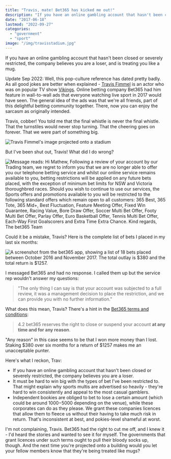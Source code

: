 ```yaml
---
title: "Travis, mate! Bet365 has kicked me out!"
description: "If you have an online gambling account that hasn't been closed or severely restricted, the company believes you are a loser, and is treating you like a mug."
date: "2017-06-18"
lastmod: "2022-09-27"
categories: 
  - "government"
  - "sport"
image: "/img/travisstadium.jpg"
---
```


If you have an online gambling account that hasn't been closed or severely restricted, the company believes you are a loser, and is treating you like a mug.

<p class="addendum">
<time class="date" datetime="2022-09-27">Update Sep 2022:</time> Well, this pop-culture reference has dated pretty badly. As all good jokes are better when explained - <a href="//en.wikipedia.org/wiki/Travis_Fimmel" title="Travis Fimmel @ Wikipedia" target="_blank">Travis Fimmel</a> is an actor who was on popular TV show <a href="//en.wikipedia.org/wiki/Vikings_%28TV_series%29" title="Vikings TV series @ Wikipedia" target="_blank">Vikings</a>. Online betting company Bet365 had him feature in wall-to-wall ads that everyone watching live sport in 2017 would have seen. The general idea of the ads was that we're all friends, part of this delightful betting community together. There, now you can enjoy the sarcasm as originally intended.
</p>

Travis, cobber! You told me that the final whistle is never the final whistle. That the turnstiles would never stop turning. That the cheering goes on forever. That we were part of something big.

![Travis Fimmel's image projected onto a stadium](/img/travisstadium.jpg "Travis enjoying a nil-all draw between two failed states, probably.")

But I've been shut out, Travis! What did I do wrong?

![Message reads: Hi Mathew, Following a review of your account by our Trading team, we regret to inform you that we are no longer able to offer you our telephone betting service and whilst our online service remains available to you, betting restrictions will be applied on any future bets placed, with the exception of minimum bet limits for NSW and Victoria thoroughbred races. Should you wish to continue to use our services, the Sports offers and promotions available to you will be restricted to the following standard offers which remain open to all customers: 365 Best, 365 Tote, 365 Mid+, Best Fluctuation, Feature Meeting Offer, Fixed Win Guarantee, Racing Value, Bore Draw Offer, Soccer Multi Bet Offer, Footy Multi Bet Offer, Parlay Offer, Euro Basketball Offer, Tennis Multi Bet Offer, Each-Way First Goalscorers and Extra Time Extra Chance. Kind regards, The bet365 Team](/img/message.png "I need to charge my phone.")

Could it be a mistake, Travis? Here is the complete list of bets I placed in my last six months:

![A screenshot from the bet365 app, showing a list of 18 bets placed between October 2016 and November 2017. The total outlay is $380 and the total return is $1257.](/img/mybets.png "I did OK, but I'm no David Walsh.")

I messaged Bet365 and had no response. I called them up but the service rep wouldn't answer my questions:

> "The only thing I can say is that your account was subjected to a full review, it was a management decision to place the restriction, and we can provide you with no further information."

What does this mean, Travis? There's a hint in the [Bet365 terms and conditions](//help.bet365.com.au/en/terms-and-conditions):

> 4.2 bet365 reserves the right to close or suspend your account **at any time and for any reason**.

"Any reason" in this case seems to be that I won more money than I lost. Staking $380 over six months for a return of $1257 makes me an unacceptable punter.

Here's what I reckon, Trav:

- If you have an online gambling account that hasn't been closed or severely restricted, the company believes you are a loser.
- It must be hard to win big with the types of bet I've been restricted to. That might explain why sports multis are advertised so heavily - they're hard to win consistently and appeal to the most casual gamblers.
- Independent bookies are obliged to bet to lose a certain amount (which could be around $1000-$5000 depending on the venue), while these corporates can do as they please. We grant these companies licences that allow them to fleece us without their having to take much risk in return. That's inconsistent at best, and pokies-level shameful at worst.

I'm not complaining, Travis. Bet365 had the right to cut me off, and I knew it - I'd heard the stories and wanted to see it for myself. The governments that grant licences under such terms ought to pull their bloody socks up, though. And the next time you're projected onto a building would you let your fellow members know that they're being treated like mugs?